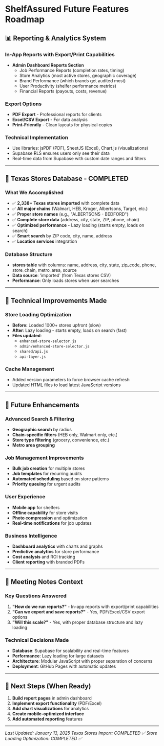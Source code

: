 # ShelfAssured Future Features Roadmap

## 📊 **Reporting & Analytics System**

### **In-App Reports with Export/Print Capabilities**
- **Admin Dashboard Reports Section**
  - Job Performance Reports (completion rates, timing)
  - Store Analytics (most active stores, geographic coverage)
  - Brand Performance (which brands get audited most)
  - User Productivity (shelfer performance metrics)
  - Financial Reports (payouts, costs, revenue)

### **Export Options**
- **PDF Export** - Professional reports for clients
- **Excel/CSV Export** - For data analysis
- **Print-Friendly** - Clean layouts for physical copies

### **Technical Implementation**
- Use libraries: jsPDF (PDF), SheetJS (Excel), Chart.js (visualizations)
- Supabase RLS ensures users only see their data
- Real-time data from Supabase with custom date ranges and filters

---

## 🏪 **Texas Stores Database - COMPLETED**

### **What We Accomplished**
- ✅ **2,338+ Texas stores imported** with complete data
- ✅ **All major chains** (Walmart, HEB, Kroger, Albertsons, Target, etc.)
- ✅ **Proper store names** (e.g., "ALBERTSONS - BEDFORD")
- ✅ **Complete store data** (address, city, state, ZIP, phone, chain)
- ✅ **Optimized performance** - Lazy loading (starts empty, loads on search)
- ✅ **Smart search** by ZIP code, city, name, address
- ✅ **Location services** integration

### **Database Structure**
- **stores table** with columns: name, address, city, state, zip_code, phone, store_chain, metro_area, source
- **Data source**: 'imported' (from Texas stores CSV)
- **Performance**: Only loads stores when user searches

---

## 🔧 **Technical Improvements Made**

### **Store Loading Optimization**
- **Before**: Loaded 1000+ stores upfront (slow)
- **After**: Lazy loading - starts empty, loads on search (fast)
- **Files updated**: 
  - `enhanced-store-selector.js`
  - `admin/enhanced-store-selector.js`
  - `shared/api.js`
  - `api-layer.js`

### **Cache Management**
- Added version parameters to force browser cache refresh
- Updated HTML files to load latest JavaScript versions

---

## 🚀 **Future Enhancements**

### **Advanced Search & Filtering**
- **Geographic search** by radius
- **Chain-specific filters** (HEB only, Walmart only, etc.)
- **Store type filtering** (grocery, convenience, etc.)
- **Metro area grouping**

### **Job Management Improvements**
- **Bulk job creation** for multiple stores
- **Job templates** for recurring audits
- **Automated scheduling** based on store patterns
- **Priority queuing** for urgent audits

### **User Experience**
- **Mobile app** for shelfers
- **Offline capability** for store visits
- **Photo compression** and optimization
- **Real-time notifications** for job updates

### **Business Intelligence**
- **Dashboard analytics** with charts and graphs
- **Predictive analytics** for store performance
- **Cost analysis** and ROI tracking
- **Client reporting** with branded PDFs

---

## 📝 **Meeting Notes Context**

### **Key Questions Answered**
1. **"How do we run reports?"** - In-app reports with export/print capabilities
2. **"Can we export and save reports?"** - Yes, PDF/Excel/CSV export options
3. **"Will this scale?"** - Yes, with proper database structure and lazy loading

### **Technical Decisions Made**
- **Database**: Supabase for scalability and real-time features
- **Performance**: Lazy loading for large datasets
- **Architecture**: Modular JavaScript with proper separation of concerns
- **Deployment**: GitHub Pages with automatic updates

---

## 🎯 **Next Steps (When Ready)**

1. **Build report pages** in admin dashboard
2. **Implement export functionality** (PDF/Excel)
3. **Add chart visualizations** for analytics
4. **Create mobile-optimized interface**
5. **Add automated reporting** features

---

*Last Updated: January 13, 2025*
*Texas Stores Import: COMPLETED ✅*
*Store Loading Optimization: COMPLETED ✅*
